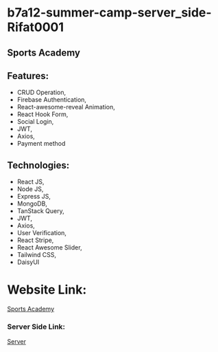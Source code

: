 # b7a12-summer-camp-server_side-Rifat0001

## Sports Academy

## Features:
- CRUD Operation,
- Firebase Authentication,
- React-awesome-reveal Animation,
- React Hook Form,
- Social Login,
- JWT,
- Axios,
- Payment method

## Technologies:
- React JS,
- Node JS,
- Express JS,
- MongoDB,
- TanStack Query,
- JWT,
- Axios,
- User Verification,
- React Stripe,
- React Awesome Slider,
- Tailwind CSS,
- DaisyUI 

# Website Link:
[Sports Academy]( https://sports-academy-96a7b.web.app/)

### Server Side Link:
[Server](https://myapp-nine-iota.vercel.app/)
